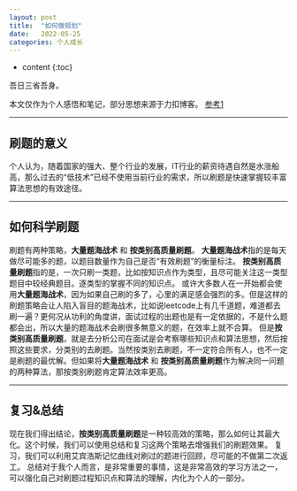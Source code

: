 ```yaml
---
layout: post
title:  "如何做规划"
date:   2022-05-25
categories: 个人成长
---
```

* content
{:toc}

吾日三省吾身。

本文仅作为个人感悟和笔记，部分思想来源于力扣博客。 [参考1](https://leetcode.cn/circle/discuss/jq9Zke/)

---
## 刷题的意义
个人认为，随着国家的强大、整个行业的发展，IT行业的薪资待遇自然是水涨船高，那么过去的“低技术”已经不使用当前行业的需求，所以刷题是快速掌握较丰富算法思想的有效途径。

---
## 如何科学刷题
刷题有两种策略，**大量题海战术** 和 **按类别高质量刷题**。
**大量题海战术**指的是每天做尽可能多的题，以题目数量作为自己是否“有效刷题”的衡量标注。
**按类别高质量刷题**指的是，一次只刷一类题，比如按知识点作为类型，且尽可能关注这一类型题目中较经典题目。逐类型的掌握不同的知识点。
或许大多数人在一开始都会使用**大量题海战术**，因为如果自己刷的多了，心里的满足感会强烈的多。但是这样的刷题策略会让人陷入盲目的题海战术，比如说leetcode上有几千道题，难道都去刷一遍？更何况从功利的角度讲，面试过程的出题也是有一定依据的，不是什么题都会出，所以大量的题海战术会刷很多無意义的题，在效率上就不合算。
但是**按类别高质量刷题**，就是去分析公司在面试是会考察哪些知识点和算法思想，然后按照这些要求，分类别的去刷题。当然按类别去刷题，不一定符合所有人，也不一定是刷题的最优解。但如果将**大量题海战术** 和 **按类别高质量刷题**作为解决同一问题的两种算法，那按类别刷题肯定算法效率更高。

---
## 复习&总结
现在我们得出结论，**按类别高质量刷题**是一种较高效的策略，那么如何让其最大化。这个时候，我们可以使用总结和复习这两个策略去增强我们的刷题效果。
复习，我们可以利用艾宾浩斯记忆曲线对刷过的题进行回顾，尽可能的不做第二次返工。
总结对于我个人而言，是非常重要的事情，这是非常高效的学习方法之一，可以强化自己对刷题过程知识点和算法的理解，内化为个人的一部分。
